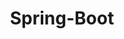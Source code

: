 ---
layout: tag-list
type: tag
title: Spring-Boot
slug: Spring-Boot
category: Tag
sidebar: false
description: >
    Subida de archivos.
---